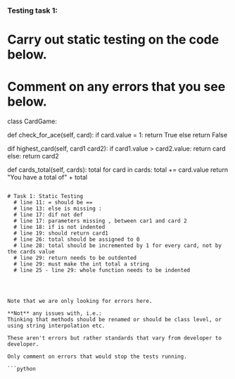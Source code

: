 ### Testing task 1:

# Carry out static testing on the code below.
# Comment on any errors that you see below.


class CardGame:


  def check_for_ace(self, card):
    if card.value = 1:
      return True
    else
      return False
   

  dif highest_card(self, card1 card2):
  if card1.value > card2.value:
    return card
  else:
    return card2
  


def cards_total(self, cards):
  total
  for card in cards:
    total += card.value
    return "You have a total of" + total
  
```

# Task 1: Static Testing
  # line 11: = should be ==
  # line 13: else is missing :
  # line 17: dif not def
  # line 17: parameters missing , between car1 and card 2
  # line 18: if is not indented
  # line 19: should return card1
  # line 26: total should be assigned to 0
  # line 28: total should be incremented by 1 for every card, not by the cards value
  # line 29: return needs to be outdented
  # line 29: must make the int total a string 
  # line 25 - line 29: whole function needs to be indented




Note that we are only looking for errors here.

**Not** any issues with, i.e.: 
Thinking that methods should be renamed or should be class level, or using string interpolation etc. 

These aren't errors but rather standards that vary from developer to developer. 

Only comment on errors that would stop the tests running.

```python